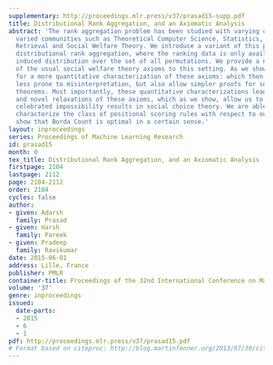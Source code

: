 ```yaml
---
supplementary: http://proceedings.mlr.press/v37/prasad15-supp.pdf
title: Distributional Rank Aggregation, and an Axiomatic Analysis
abstract: 'The rank aggregation problem has been studied with varying desiderata in
  varied communities such as Theoretical Computer Science, Statistics, Information
  Retrieval and Social Welfare Theory. We introduce a variant of this problem we call
  distributional rank aggregation, where the ranking data is only available via the
  induced distribution over the set of all permutations. We provide a novel translation
  of the usual social welfare theory axioms to this setting. As we show this allows
  for a more quantitative characterization of these axioms: which then are not only
  less prone to misinterpretation, but also allow simpler proofs for some key impossibility
  theorems. Most importantly, these quantitative characterizations lead to natural
  and novel relaxations of these axioms, which as we show, allow us to get around
  celebrated impossibility results in social choice theory. We are able to completely
  characterize the class of positional scoring rules with respect to our axioms and
  show that Borda Count is optimal in a certain sense.'
layout: inproceedings
series: Proceedings of Machine Learning Research
id: prasad15
month: 0
tex_title: Distributional Rank Aggregation, and an Axiomatic Analysis
firstpage: 2104
lastpage: 2112
page: 2104-2112
order: 2104
cycles: false
author:
- given: Adarsh
  family: Prasad
- given: Harsh
  family: Pareek
- given: Pradeep
  family: Ravikumar
date: 2015-06-01
address: Lille, France
publisher: PMLR
container-title: Proceedings of the 32nd International Conference on Machine Learning
volume: '37'
genre: inproceedings
issued:
  date-parts:
  - 2015
  - 6
  - 1
pdf: http://proceedings.mlr.press/v37/prasad15.pdf
# Format based on citeproc: http://blog.martinfenner.org/2013/07/30/citeproc-yaml-for-bibliographies/
---
```

